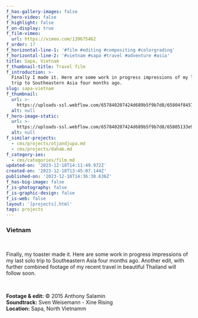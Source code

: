 ```yaml
---
f_has-gallery-images: false
f_hero-video: false
f_highlight: false
f_on-display: true
f_film-vimeo:
  url: https://vimeo.com/139675462
f_order: 17
f_horizontal-line-1: '#film #editing #compositing #colorgrading'
f_horizontal-line-2: '#vietnam #sapa #travel #adventure #asia'
title: Sapa, Vietnam
f_thumbnail-title: Travel film
f_introduction: >-
  Finally I made it. Here are some work in progress impressions of my last solo
  trip to Southeastern Asia four months ago.
slug: sapa-vietnam
f_thumbnail:
  url: >-
    https://uploads-ssl.webflow.com/657840207424d689b5f9b7d8/65804f8457b0fca4945ab5d9_thumbnail-v2.jpg
  alt: null
f_hero-image-static:
  url: >-
    https://uploads-ssl.webflow.com/657840207424d689b5f9b7d8/65805133e955ac0fb1b6d256_hero.jpg
  alt: null
f_similar-projects:
  - cms/projects/otjandjupa.md
  - cms/projects/dahab.md
f_category-ies:
  - cms/categories/film.md
updated-on: '2023-12-18T14:11:49.972Z'
created-on: '2023-12-18T13:45:07.144Z'
published-on: '2023-12-18T14:36:30.636Z'
f_has-big-image: false
f_is-photography: false
f_is-graphic-design: false
f_is-web: false
layout: '[projects].html'
tags: projects
---
```


### Vietnam

‍

Finally, my toaster made it. Here are some work in progress impressions of my last solo trip to Southeastern Asia four months ago. Another edit, with further combined footage of my recent travel in beautiful Thailand will follow soon.

‍  

**Footage & edit:** © 2015 Anthony Salamin  
**Soundtrack:** Sven Weisemann - Xine Rising  
**Location:** Sapa, North Vietnamm
